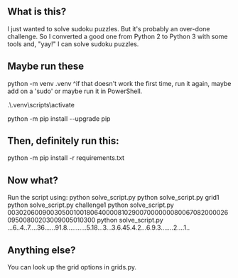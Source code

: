 ## What is this?

I just wanted to solve sudoku puzzles. But it's probably an over-done challenge.
So I converted a good one from Python 2 to Python 3 with some tools and, "yay!" I can solve sudoku puzzles.

## Maybe run these

python -m venv .venv 
^if that doesn't work the first time, run it again, maybe add on a 'sudo' or maybe run it in PowerShell.

.\\.venv\scripts\activate

python -m pip install --upgrade pip

## Then, definitely run this:

python -m pip install -r requirements.txt

## Now what?

Run the script using:
python solve_script.py
python solve_script.py grid1
python solve_script.py challenge1
python solve_script.py 003020600900305001001806400008102900700000008006708200002609500800203009005010300
python solve_script.py ...6..4..7....36......91.8...........5.18...3...3.6.45.4.2...6.9.3.......2....1..

## Anything else?

You can look up the grid options in grids.py.